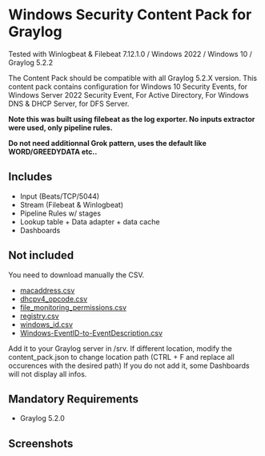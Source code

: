 # Windows Security Content Pack for Graylog

Tested with Winlogbeat & Filebeat 7.12.1.0 / Windows 2022 / Windows 10 / Graylog 5.2.2

The Content Pack should be compatible with all Graylog 5.2.X version. 
This content pack contains configuration for Windows 10 Security Events, for Windows Server 2022 Security Event, For Active Directory, For Windows DNS & DHCP Server, for DFS Server.

**Note this was built using filebeat  as the log exporter. No inputs extractor were used, only pipeline rules.**

**Do not need additionnal Grok pattern, uses the default like WORD/GREEDYDATA etc..**

## Includes

* Input (Beats/TCP/5044)
* Stream (Filebeat & Winlogbeat)
* Pipeline Rules w/  stages 
* Lookup table + Data adapter + data cache
* Dashboards 

## Not included

You need to download manually the CSV. 

- [macaddress.csv](macaddress_list.csv)
- [dhcpv4_opcode.csv](dhcpv4_opcode.csv)
- [file_monitoring_permissions.csv](file_monitoring_permissions.csv)
- [registry.csv](registry.csv)
- [windows_id.csv](windows_id.csv)
- [Windows-EventID-to-EventDescription.csv](Windows-EventID-to-EventDescription.csv)

Add it to your Graylog server in /srv.
If different location, modify the content_pack.json to change location path (CTRL + F and replace all occurences with the desired path)
If you do not add it, some Dashboards will not display all infos.



## Mandatory Requirements
* Graylog 5.2.0 




## Screenshots



